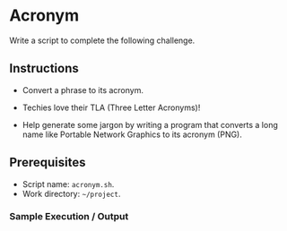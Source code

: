 # Acronym

Write a script to complete the following challenge.

## Instructions

- Convert a phrase to its acronym.

- Techies love their TLA (Three Letter Acronyms)!

- Help generate some jargon by writing a program that converts a long name
  like Portable Network Graphics to its acronym (PNG).

## Prerequisites

- Script name: `acronym.sh`.
- Work directory: `~/project`.

### Sample Execution / Output
